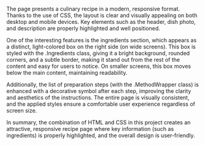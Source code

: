 The page presents a culinary recipe in a modern, responsive format. Thanks to the use of CSS, the layout is clear and visually appealing on both desktop and mobile devices. Key elements such as the header, dish photo, and description are properly highlighted and well positioned.


One of the interesting features is the ingredients section, which appears as a distinct, light-colored box on the right side (on wide screens). This box is styled with the .Ingredients class, giving it a bright background, rounded corners, and a subtle border, making it stand out from the rest of the content and easy for users to notice. On smaller screens, this box moves below the main content, maintaining readability.


Additionally, the list of preparation steps (with the .MethodWrapper class) is enhanced with a decorative symbol after each step, improving the clarity and aesthetics of the instructions. The entire page is visually consistent, and the applied styles ensure a comfortable user experience regardless of screen size.


In summary, the combination of HTML and CSS in this project creates an attractive, responsive recipe page where key information (such as ingredients) is properly highlighted, and the overall design is user-friendly.